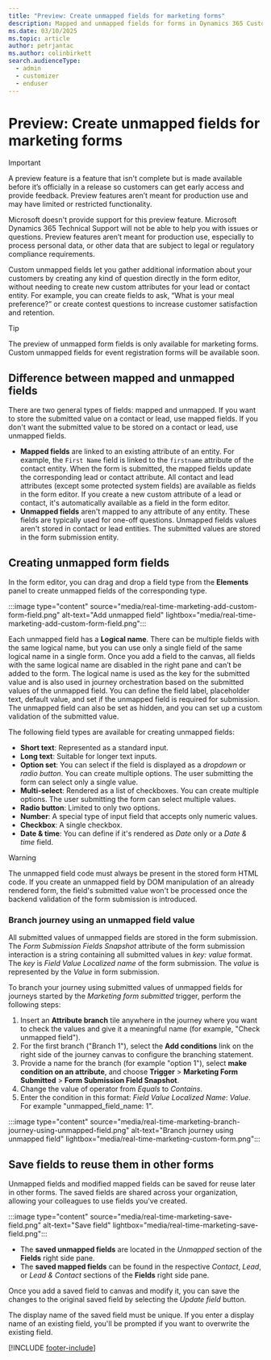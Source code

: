 ```yaml
---
title: "Preview: Create unmapped fields for marketing forms"
description: Mapped and unmapped fields for forms in Dynamics 365 Customer Insights - Journeys.
ms.date: 03/10/2025
ms.topic: article
author: petrjantac
ms.author: colinbirkett
search.audienceType: 
  - admin
  - customizer
  - enduser
---
```


# Preview: Create unmapped fields for marketing forms

> [!IMPORTANT]
> A preview feature is a feature that isn't complete but is made available before it’s officially in a release so customers can get early access and provide feedback. Preview features aren’t meant for production use and may have limited or restricted functionality.
>
> Microsoft doesn't provide support for this preview feature. Microsoft Dynamics 365 Technical Support will not be able to help you with issues or questions. Preview features aren’t meant for production use, especially to process personal data, or other data that are subject to legal or regulatory compliance requirements.

Custom unmapped fields let you gather additional information about your customers by creating any kind of question directly in the form editor, without needing to create new custom attributes for your lead or contact entity. For example, you can create fields to ask, “What is your meal preference?” or create contest questions to increase customer satisfaction and retention.

> [!TIP]
> The preview of unmapped form fields is only available for marketing forms. Custom unmapped fields for event registration forms will be available soon.

## Difference between mapped and unmapped fields

There are two general types of fields: mapped and unmapped. If you want to store the submitted value on a contact or lead, use mapped fields. If you don't want the submitted value to be stored on a contact or lead, use unmapped fields.

- **Mapped fields** are linked to an existing attribute of an entity. For example, the `First Name` field is linked to the `firstname` attribute of the contact entity. When the form is submitted, the mapped fields update the corresponding lead or contact attribute. All contact and lead attributes (except some protected system fields) are available as fields in the form editor. If you create a new custom attribute of a lead or contact, it's automatically available as a field in the form editor.
- **Unmapped fields** aren't mapped to any attribute of any entity. These fields are typically used for one-off questions. Unmapped fields values aren't stored in contact or lead entities. The submitted values are stored in the form submission entity.

## Creating unmapped form fields

In the form editor, you can drag and drop a field type from the **Elements** panel to create unmapped fields of the corresponding type.

:::image type="content" source="media/real-time-marketing-add-custom-form-field.png" alt-text="Add unmapped field" lightbox="media/real-time-marketing-add-custom-form-field.png":::

Each unmapped field has a **Logical name**. There can be multiple fields with the same logical name, but you can use only a single field of the same logical name in a single form. Once you add a field to the canvas, all fields with the same logical name are disabled in the right pane and can’t be added to the form. The logical name is used as the key for the submitted value and is also used in journey orchestration based on the submitted values of the unmapped field. You can define the field label, placeholder text, default value, and set if the unmapped field is required for submission. The unmapped field can also be set as hidden, and you can set up a custom validation of the submitted value.

The following field types are available for creating unmapped fields:

- **Short text**: Represented as a standard input.
- **Long text**: Suitable for longer text inputs.
- **Option set**: You can select if the field is displayed as a *dropdown* or *radio button*. You can create multiple options. The user submitting the form can select only a single value.
- **Multi-select**: Rendered as a list of checkboxes. You can create multiple options. The user submitting the form can select multiple values.
- **Radio button**: Limited to only two options.
- **Number**: A special type of input field that accepts only numeric values.
- **Checkbox**: A single checkbox.
- **Date & time**: You can define if it's rendered as *Date* only or a *Date & time* field.

> [!WARNING]
> The unmapped field code must always be present in the stored form HTML code. If you create an unmapped field by DOM manipulation of an already rendered form, the field's submitted value won't be processed once the backend validation of the form submission is introduced.

### Branch journey using an unmapped field value

All submitted values of unmapped fields are stored in the form submission. The *Form Submission Fields Snapshot* attribute of the form submission interaction is a string containing all submitted values in *key: value* format. The *key* is *Field Value Localized name* of the form submission. The *value* is represented by the *Value* in form submission.

To branch your journey using submitted values of unmapped fields for journeys started by the *Marketing form submitted* trigger, perform the following steps:

1. Insert an **Attribute branch** tile anywhere in the journey where you want to check the values and give it a meaningful name (for example, "Check unmapped field").
1. For the first branch ("Branch 1"), select the **Add conditions** link on the right side of the journey canvas to configure the branching statement.
1. Provide a name for the branch (for example "option 1"), select **make condition on an attribute**, and choose **Trigger** > **Marketing Form Submitted** > **Form Submission Field Snapshot**.
1. Change the value of operator from *Equals* to *Contains*.
1. Enter the condition in this format: *Field Value Localized Name*: *Value*. For example "unmapped_field_name: 1".

:::image type="content" source="media/real-time-marketing-branch-journey-using-unmapped-field.png" alt-text="Branch journey using unmapped field" lightbox="media/real-time-marketing-custom-form.png":::

## Save fields to reuse them in other forms

Unmapped fields and modified mapped fields can be saved for reuse later in other forms. The saved fields are shared across your organization, allowing your colleagues to use fields you've created.

:::image type="content" source="media/real-time-marketing-save-field.png" alt-text="Save field" lightbox="media/real-time-marketing-save-field.png":::

- The **saved unmapped fields** are located in the *Unmapped* section of the **Fields** right side pane.
- The **saved mapped fields** can be found in the respective *Contact*, *Lead*, or *Lead & Contact* sections of the **Fields** right side pane.

Once you add a saved field to canvas and modify it, you can save the changes to the original saved field by selecting the *Update field* button.

The display name of the saved field must be unique. If you enter a display name of an existing field, you'll be prompted if you want to overwrite the existing field.

[!INCLUDE [footer-include](./includes/footer-banner.md)]